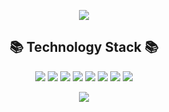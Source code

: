 <p align="center"><img src="https://capsule-render.vercel.app/api?type=Waving&color=0:eadd97,100:e79997&height=200&section=header&text=Hi there! I'm a growing developer&fontSize=50&fontColor=ffffff&animation=twinkling"/></p>

<h2 align="center">📚 Technology Stack 📚</h2>

<p align="center"><img src="https://img.shields.io/badge/git-%23F05033.svg?style=for-the-badge&logo=git&logoColor=white"/> <img src="https://img.shields.io/badge/html5-%23E34F26.svg?style=for-the-badge&logo=html5&logoColor=white"/> <img src="https://img.shields.io/badge/java-%23ED8B00.svg?style=for-the-badge&logo=java&logoColor=white"/> <img src="https://img.shields.io/badge/c%23-%23239120.svg?style=for-the-badge&logo=c-sharp&logoColor=white"/> <img src="https://img.shields.io/badge/c-%2300599C.svg?style=for-the-badge&logo=c&logoColor=white"/> <img src="https://img.shields.io/badge/c++-%2300599C.svg?style=for-the-badge&logo=c%2B%2B&logoColor=white"/> <img src="https://img.shields.io/badge/python-3670A0?style=for-the-badge&logo=python&logoColor=ffdd54"/> <img src="https://img.shields.io/badge/github-%23121011.svg?style=for-the-badge&logo=github&logoColor=white"/></p>

<p align="center"><img src="https://capsule-render.vercel.app/api?type=Soft&reversal=true&color=0:f0bfbd,100:f2e8bd&height=150&section"/></p>
